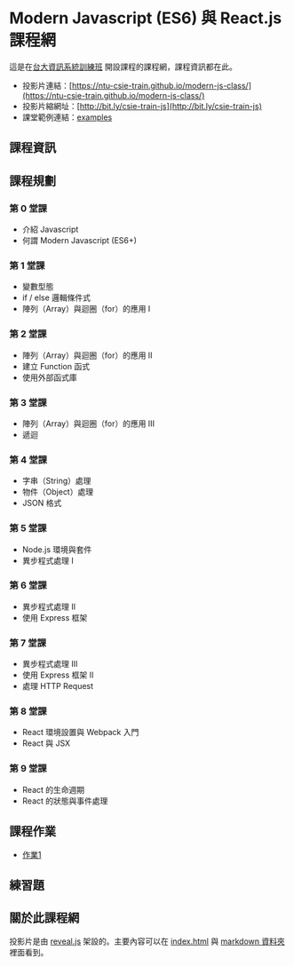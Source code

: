 # Modern Javascript (ES6) 與 React.js 課程網
這是在[台大資訊系統訓練班](http://train.csie.ntu.edu.tw/train/) 開設課程的課程網，課程資訊都在此。
 * 投影片連結：[https://ntu-csie-train.github.io/modern-js-class/](https://ntu-csie-train.github.io/modern-js-class/)
 * 投影片縮網址：[http://bit.ly/csie-train-js](http://bit.ly/csie-train-js)
 * 課堂範例連結：[examples](/modern-js-class/tree/master/examples)

## 課程資訊

## 課程規劃
  ### 第 0 堂課
  * 介紹 Javascript
  * 何謂 Modern Javascript (ES6+)
  ### 第 1 堂課
  * 變數型態
  * if / else 邏輯條件式
  * 陣列（Array）與迴圈（for）的應用 I
  ### 第 2 堂課
  * 陣列（Array）與迴圈（for）的應用 II
  * 建立 Function 函式
  * 使用外部函式庫
  ### 第 3 堂課
  * 陣列（Array）與迴圈（for）的應用 III
  * 遞迴
  ### 第 4 堂課
  * 字串（String）處理
  * 物件（Object）處理
  * JSON 格式
  ### 第 5 堂課
  * Node.js 環境與套件
  * 異步程式處理 I
  ### 第 6 堂課
  * 異步程式處理 II
  * 使用 Express 框架
  ### 第 7 堂課
  * 異步程式處理 III
  * 使用 Express 框架 II
  * 處理 HTTP Request
  ### 第 8 堂課
  * React 環境設置與 Webpack 入門
  * React 與 JSX
  ### 第 9 堂課
  * React 的生命週期
  * React 的狀態與事件處理

## 課程作業
 * [作業1](/markdown/homework1.md)


## 練習題

## 關於此課程網
投影片是由 [reveal.js](https://github.com/hakimel/reveal.js/) 架設的。主要內容可以在 [index.html](./index.html) 與 [markdown 資料夾](./markdown) 裡面看到。 
